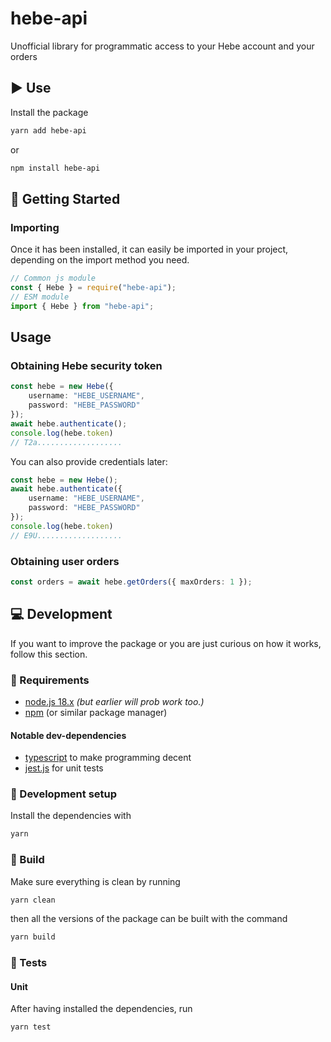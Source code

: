 # hebe-api

Unofficial library for programmatic access to your Hebe account and your orders

## ▶️ Use

Install the package

```bash
yarn add hebe-api
```

or

```bash
npm install hebe-api
```

## 📖 Getting Started

### Importing

Once it has been installed, it can easily be imported in your project, depending on the import method you need.

```js
// Common js module
const { Hebe } = require("hebe-api");
// ESM module
import { Hebe } from "hebe-api";
```

## Usage

### Obtaining Hebe security token

```ts
const hebe = new Hebe({
    username: "HEBE_USERNAME",
    password: "HEBE_PASSWORD"
});
await hebe.authenticate();
console.log(hebe.token)
// T2a...................
```

You can also provide credentials later:

```ts
const hebe = new Hebe();
await hebe.authenticate({
    username: "HEBE_USERNAME",
    password: "HEBE_PASSWORD"
});
console.log(hebe.token)
// E9U...................
```

### Obtaining user orders

```ts
const orders = await hebe.getOrders({ maxOrders: 1 });
```

## 💻 Development

If you want to improve the package or you are just curious on how it works, follow this section.

### 🧾 Requirements

-   [node.js 18.x](https://nodejs.org/) *(but earlier will prob work too.)*
-   [npm](https://www.npmjs.com/) (or similar package manager)

#### Notable dev-dependencies

-   [typescript](https://www.typescriptlang.org/) to make programming decent
-   [jest.js](https://jestjs.io/) for unit tests

### 🔧 Development setup

Install the dependencies with

```bash
yarn
```

### 🧱 Build

Make sure everything is clean by running

```bash
yarn clean
```

then all the versions of the package can be built with the command

```bash
yarn build
```

### 🧪 Tests

#### Unit

After having installed the dependencies, run

```bash
yarn test
```

